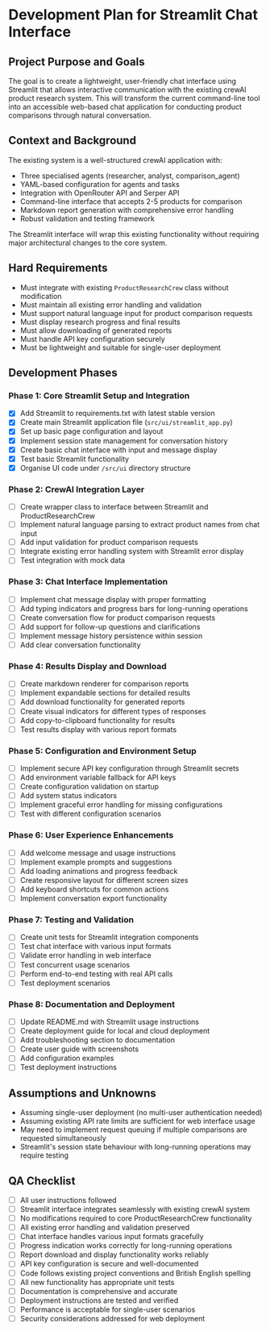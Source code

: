 # Development Plan for Streamlit Chat Interface

## Project Purpose and Goals

The goal is to create a lightweight, user-friendly chat interface using Streamlit that allows interactive communication with the existing crewAI product research system. This will transform the current command-line tool into an accessible web-based chat application for conducting product comparisons through natural conversation.

## Context and Background

The existing system is a well-structured crewAI application with:
- Three specialised agents (researcher, analyst, comparison_agent)
- YAML-based configuration for agents and tasks
- Integration with OpenRouter API and Serper API
- Command-line interface that accepts 2-5 products for comparison
- Markdown report generation with comprehensive error handling
- Robust validation and testing framework

The Streamlit interface will wrap this existing functionality without requiring major architectural changes to the core system.

## Hard Requirements

- Must integrate with existing `ProductResearchCrew` class without modification
- Must maintain all existing error handling and validation
- Must support natural language input for product comparison requests
- Must display research progress and final results
- Must allow downloading of generated reports
- Must handle API key configuration securely
- Must be lightweight and suitable for single-user deployment

## Development Phases

### Phase 1: Core Streamlit Setup and Integration
- [x] Add Streamlit to requirements.txt with latest stable version
- [x] Create main Streamlit application file (`src/ui/streamlit_app.py`)
- [x] Set up basic page configuration and layout
- [x] Implement session state management for conversation history
- [x] Create basic chat interface with input and message display
- [x] Test basic Streamlit functionality
- [x] Organise UI code under `/src/ui` directory structure

### Phase 2: CrewAI Integration Layer
- [ ] Create wrapper class to interface between Streamlit and ProductResearchCrew
- [ ] Implement natural language parsing to extract product names from chat input
- [ ] Add input validation for product comparison requests
- [ ] Integrate existing error handling system with Streamlit error display
- [ ] Test integration with mock data

### Phase 3: Chat Interface Implementation
- [ ] Implement chat message display with proper formatting
- [ ] Add typing indicators and progress bars for long-running operations
- [ ] Create conversation flow for product comparison requests
- [ ] Add support for follow-up questions and clarifications
- [ ] Implement message history persistence within session
- [ ] Add clear conversation functionality

### Phase 4: Results Display and Download
- [ ] Create markdown renderer for comparison reports
- [ ] Implement expandable sections for detailed results
- [ ] Add download functionality for generated reports
- [ ] Create visual indicators for different types of responses
- [ ] Add copy-to-clipboard functionality for results
- [ ] Test results display with various report formats

### Phase 5: Configuration and Environment Setup
- [ ] Implement secure API key configuration through Streamlit secrets
- [ ] Add environment variable fallback for API keys
- [ ] Create configuration validation on startup
- [ ] Add system status indicators
- [ ] Implement graceful error handling for missing configurations
- [ ] Test with different configuration scenarios

### Phase 6: User Experience Enhancements
- [ ] Add welcome message and usage instructions
- [ ] Implement example prompts and suggestions
- [ ] Add loading animations and progress feedback
- [ ] Create responsive layout for different screen sizes
- [ ] Add keyboard shortcuts for common actions
- [ ] Implement conversation export functionality

### Phase 7: Testing and Validation
- [ ] Create unit tests for Streamlit integration components
- [ ] Test chat interface with various input formats
- [ ] Validate error handling in web interface
- [ ] Test concurrent usage scenarios
- [ ] Perform end-to-end testing with real API calls
- [ ] Test deployment scenarios

### Phase 8: Documentation and Deployment
- [ ] Update README.md with Streamlit usage instructions
- [ ] Create deployment guide for local and cloud deployment
- [ ] Add troubleshooting section to documentation
- [ ] Create user guide with screenshots
- [ ] Add configuration examples
- [ ] Test deployment instructions

## Assumptions and Unknowns

- Assuming single-user deployment (no multi-user authentication needed)
- Assuming existing API rate limits are sufficient for web interface usage
- May need to implement request queuing if multiple comparisons are requested simultaneously
- Streamlit's session state behaviour with long-running operations may require testing

## QA Checklist

- [ ] All user instructions followed
- [ ] Streamlit interface integrates seamlessly with existing crewAI system
- [ ] No modifications required to core ProductResearchCrew functionality
- [ ] All existing error handling and validation preserved
- [ ] Chat interface handles various input formats gracefully
- [ ] Progress indication works correctly for long-running operations
- [ ] Report download and display functionality works reliably
- [ ] API key configuration is secure and well-documented
- [ ] Code follows existing project conventions and British English spelling
- [ ] All new functionality has appropriate unit tests
- [ ] Documentation is comprehensive and accurate
- [ ] Deployment instructions are tested and verified
- [ ] Performance is acceptable for single-user scenarios
- [ ] Security considerations addressed for web deployment
